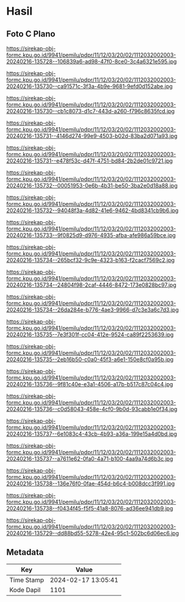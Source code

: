 # Hasil

## Foto C Plano

https://sirekap-obj-formc.kpu.go.id/9941/pemilu/pdpr/11/12/03/20/02/1112032002003-20240216-135728--106839a6-ad98-47f0-8ce0-3c4a6321e595.jpg

https://sirekap-obj-formc.kpu.go.id/9941/pemilu/pdpr/11/12/03/20/02/1112032002003-20240216-135730--ca91571c-3f3a-4b9e-9681-9efd0d152abe.jpg

https://sirekap-obj-formc.kpu.go.id/9941/pemilu/pdpr/11/12/03/20/02/1112032002003-20240216-135730--cb1c8073-d1c7-443d-a260-f796c8635fcd.jpg

https://sirekap-obj-formc.kpu.go.id/9941/pemilu/pdpr/11/12/03/20/02/1112032002003-20240216-135731--4146d274-99e9-4503-b02d-83ba2d071a93.jpg

https://sirekap-obj-formc.kpu.go.id/9941/pemilu/pdpr/11/12/03/20/02/1112032002003-20240216-135731--e478f53c-d47f-4751-bd84-2b2de01c9721.jpg

https://sirekap-obj-formc.kpu.go.id/9941/pemilu/pdpr/11/12/03/20/02/1112032002003-20240216-135732--00051953-0e6b-4b31-be50-3ba2e0d18a88.jpg

https://sirekap-obj-formc.kpu.go.id/9941/pemilu/pdpr/11/12/03/20/02/1112032002003-20240216-135732--94048f3a-4d82-41e6-9462-4bd8341cb9b6.jpg

https://sirekap-obj-formc.kpu.go.id/9941/pemilu/pdpr/11/12/03/20/02/1112032002003-20240216-135733--9f0825d9-d976-4935-afba-afe986a59bce.jpg

https://sirekap-obj-formc.kpu.go.id/9941/pemilu/pdpr/11/12/03/20/02/1112032002003-20240216-135734--265bcf32-9c9e-4323-b163-f2cacf7569c2.jpg

https://sirekap-obj-formc.kpu.go.id/9941/pemilu/pdpr/11/12/03/20/02/1112032002003-20240216-135734--24804f98-2caf-4446-8472-173e0828bc97.jpg

https://sirekap-obj-formc.kpu.go.id/9941/pemilu/pdpr/11/12/03/20/02/1112032002003-20240216-135734--26da284e-b776-4ae3-9966-d7c3e3a6c7d3.jpg

https://sirekap-obj-formc.kpu.go.id/9941/pemilu/pdpr/11/12/03/20/02/1112032002003-20240216-135735--7e3f301f-cc04-412e-9524-ca89f2253639.jpg

https://sirekap-obj-formc.kpu.go.id/9941/pemilu/pdpr/11/12/03/20/02/1112032002003-20240216-135735--2eb16b50-c0a0-45f3-a6e1-150e8cf0a95b.jpg

https://sirekap-obj-formc.kpu.go.id/9941/pemilu/pdpr/11/12/03/20/02/1112032002003-20240216-135736--9f81c40e-e3a1-4506-a17b-b517c87c04c4.jpg

https://sirekap-obj-formc.kpu.go.id/9941/pemilu/pdpr/11/12/03/20/02/1112032002003-20240216-135736--c0d58043-458e-4cf0-9b0d-93cabb1e0f34.jpg

https://sirekap-obj-formc.kpu.go.id/9941/pemilu/pdpr/11/12/03/20/02/1112032002003-20240216-135737--6e1083c4-43cb-4b93-a36a-199e15a4d0bd.jpg

https://sirekap-obj-formc.kpu.go.id/9941/pemilu/pdpr/11/12/03/20/02/1112032002003-20240216-135737--a7611e62-0fa0-4a71-b100-4aa9a74d6b3c.jpg

https://sirekap-obj-formc.kpu.go.id/9941/pemilu/pdpr/11/12/03/20/02/1112032002003-20240216-135738--136e76f0-0fae-454d-b6c4-b008dcc3f991.jpg

https://sirekap-obj-formc.kpu.go.id/9941/pemilu/pdpr/11/12/03/20/02/1112032002003-20240216-135738--f0434f45-f5f5-41a8-8076-ad36ee941db9.jpg

https://sirekap-obj-formc.kpu.go.id/9941/pemilu/pdpr/11/12/03/20/02/1112032002003-20240216-135729--dd88bd55-5278-42e4-95c1-502bc6d06ec6.jpg


## Metadata

| Key        | Value               |
| ---------- | ------------------- |
| Time Stamp | 2024-02-17 13:05:41 |
| Kode Dapil | 1101                |



